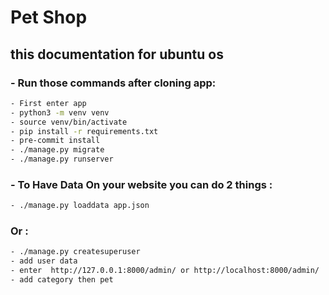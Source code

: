 # Pet Shop
## this documentation for ubuntu os
### - Run those commands after cloning app:
``` sh
- First enter app
- python3 -m venv venv
- source venv/bin/activate
- pip install -r requirements.txt
- pre-commit install
- ./manage.py migrate
- ./manage.py runserver
```

### - To Have Data On your website you can do 2 things :
``` sh
- ./manage.py loaddata app.json
```
### Or :
``` sh
- ./manage.py createsuperuser
- add user data
- enter  http://127.0.0.1:8000/admin/ or http://localhost:8000/admin/
- add category then pet
```
